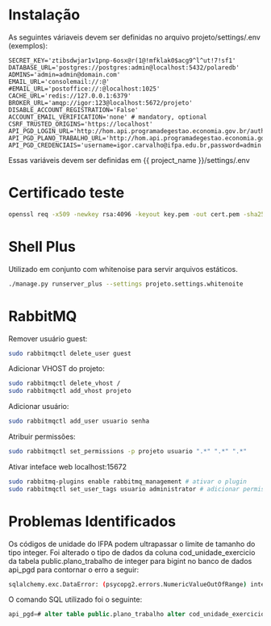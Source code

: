 Instalação
==========

As seguintes váriaveis devem ser definidas no arquivo projeto/settings/.env (exemplos):

    SECRET_KEY='ztibsdwjar1v1pnp-6osx@r(1@!mfklak0$acg9^l^ut!7!sf1'
    DATABASE_URL='postgres://postgres:admin@localhost:5432/polaredb'
    ADMINS='admin=admin@domain.com'
    EMAIL_URL='consolemail://:@'
    #EMAIL_URL='postoffice://:@localhost:1025'
    CACHE_URL='redis://127.0.0.1:6379'
    BROKER_URL='amqp://igor:123@localhost:5672/projeto'
    DISABLE_ACCOUNT_REGISTRATION='False'
    ACCOUNT_EMAIL_VERIFICATION='none' # mandatory, optional
    CSRF_TRUSTED_ORIGINS='https://localhost'
    API_PGD_LOGIN_URL='http://hom.api.programadegestao.economia.gov.br/auth/jwt/login'
    API_PGD_PLANO_TRABALHO_URL='http://hom.api.programadegestao.economia.gov.br/plano_trabalho'
    API_PGD_CREDENCIAIS='username=igor.carvalho@ifpa.edu.br,password=admin'

Essas variáveis devem ser definidas em {{ project_name }}/settings/.env


Certificado teste
=================

```bash
openssl req -x509 -newkey rsa:4096 -keyout key.pem -out cert.pem -sha256 -days 365
```

Shell Plus
==========

Utilizado em conjunto com whitenoise para servir arquivos estáticos.


```bash
./manage.py runserver_plus --settings projeto.settings.whitenoite
```

RabbitMQ
========

Remover usuário guest:

```bash
sudo rabbitmqctl delete_user guest
```

Adicionar VHOST do projeto:

```bash
sudo rabbitmqctl delete_vhost /
sudo rabbitmqctl add_vhost projeto
```

Adicionar usuário:

```bash
sudo rabbitmqctl add_user usuario senha
```

Atribuir permissões:

```bash
sudo rabbitmqctl set_permissions -p projeto usuario ".*" ".*" ".*"
```

Ativar inteface web localhost:15672

```bash
sudo rabbitmq-plugins enable rabbitmq_management # ativar o plugin
sudo rabbitmqctl set_user_tags usuario administrator # adicionar permissão ao usuário
```

Problemas Identificados
=======================

Os códigos de unidade do IFPA podem ultrapassar o limite de tamanho do tipo integer. Foi alterado o tipo de
dados da coluna cod_unidade_exercicio da tabela public.plano_trabalho de integer para bigint no banco de dados
api_pgd para contornar o erro a seguir:

```bash
sqlalchemy.exc.DataError: (psycopg2.errors.NumericValueOutOfRange) integer out of range
```

O comando SQL utilizado foi o seguinte:

```sql
api_pgd=# alter table public.plano_trabalho alter cod_unidade_exercicio type bigint;
```
